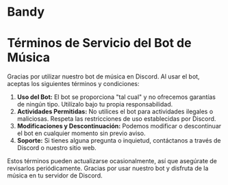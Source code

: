 # Bandy
</head>
<body>
    <div class="container">
        <h1>Términos de Servicio del Bot de Música</h1>
        <p>Gracias por utilizar nuestro bot de música en Discord. Al usar el bot, aceptas los siguientes términos y condiciones:</p>
        <ol>
            <li><strong>Uso del Bot:</strong> El bot se proporciona "tal cual" y no ofrecemos garantías de ningún tipo. Utilízalo bajo tu propia responsabilidad.</li>
            <li><strong>Actividades Permitidas:</strong> No utilices el bot para actividades ilegales o maliciosas. Respeta las restricciones de uso establecidas por Discord.</li>
            <li><strong>Modificaciones y Descontinuación:</strong> Podemos modificar o descontinuar el bot en cualquier momento sin previo aviso.</li>
            <li><strong>Soporte:</strong> Si tienes alguna pregunta o inquietud, contáctanos a través de Discord o nuestro sitio web.</li>
        </ol>
        <p>Estos términos pueden actualizarse ocasionalmente, así que asegúrate de revisarlos periódicamente. Gracias por usar nuestro bot y disfruta de la música en tu servidor de Discord.</p>
    </div>
</body>
</html>

